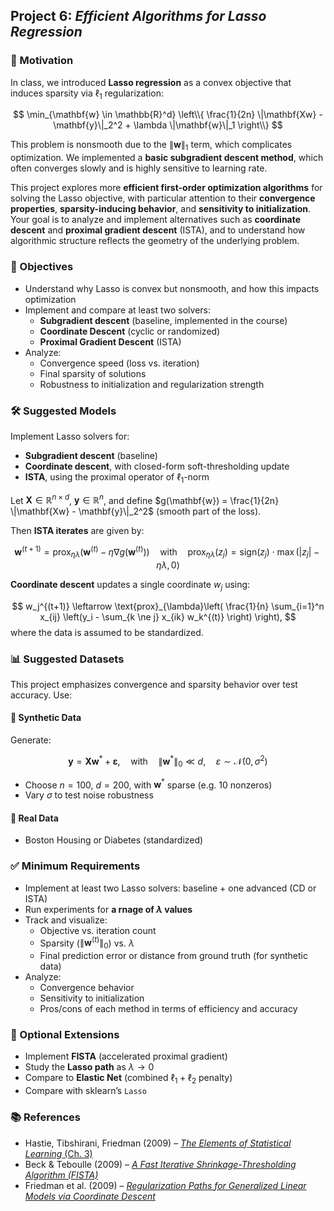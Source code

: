 ## **Project 6: *Efficient Algorithms for Lasso Regression***

### 🧠 Motivation

In class, we introduced **Lasso regression** as a convex objective that induces sparsity via $\ell_1$ regularization:

$$
\min_{\mathbf{w} \in \mathbb{R}^d} \left\\{ \frac{1}{2n} \|\mathbf{Xw} - \mathbf{y}\|_2^2 + \lambda \|\mathbf{w}\|_1 \right\\}
$$

This problem is nonsmooth due to the $\|\mathbf{w}\|_1$ term, which complicates optimization. We implemented a **basic subgradient descent method**, which often converges slowly and is highly sensitive to learning rate.

This project explores more **efficient first-order optimization algorithms** for solving the Lasso objective, with particular attention to their **convergence properties**, **sparsity-inducing behavior**, and **sensitivity to initialization**. Your goal is to analyze and implement alternatives such as **coordinate descent** and **proximal gradient descent** (ISTA), and to understand how algorithmic structure reflects the geometry of the underlying problem.

### 🎯 Objectives

- Understand why Lasso is convex but nonsmooth, and how this impacts optimization
- Implement and compare at least two solvers:
  - **Subgradient descent** (baseline, implemented in the course)
  - **Coordinate Descent** (cyclic or randomized)
  - **Proximal Gradient Descent** (ISTA)
- Analyze:
  - Convergence speed (loss vs. iteration)
  - Final sparsity of solutions
  - Robustness to initialization and regularization strength

### 🛠 Suggested Models

Implement Lasso solvers for:
- **Subgradient descent** (baseline)
- **Coordinate descent**, with closed-form soft-thresholding update
- **ISTA**, using the proximal operator of $\ell_1$-norm

Let $\mathbf{X} \in \mathbb{R}^{n \times d}$, $\mathbf{y} \in \mathbb{R}^n$, and define  $g(\mathbf{w}) = \frac{1}{2n} \|\mathbf{Xw} - \mathbf{y}\|_2^2$ (smooth part of the loss). 

Then **ISTA iterates** are given by:

$$
\mathbf{w}^{(t+1)} = \text{prox}_{\eta \lambda} \left( \mathbf{w}^{(t)} - \eta \nabla g(\mathbf{w}^{(t)}) \right)
\quad \text{with} \quad
\text{prox}_{\eta \lambda}(z_j) = \text{sign}(z_j) \cdot \max(|z_j| - \eta \lambda, 0)
$$

**Coordinate descent** updates a single coordinate $w_j$ using:

$$
w_j^{(t+1)} \leftarrow \text{prox}_{\lambda}\left( \frac{1}{n} \sum_{i=1}^n x_{ij} \left(y_i - \sum_{k \ne j} x_{ik} w_k^{(t)} \right) \right),
$$
where the data is assumed to be standardized.
### 📊 Suggested Datasets

This project emphasizes convergence and sparsity behavior over test accuracy. Use:

#### 🔬 Synthetic Data

Generate:

$$
\mathbf{y} = \mathbf{Xw}^* + \boldsymbol{\varepsilon}, \quad \text{with} \quad \|\mathbf{w}^*\|_0 \ll d, \quad \varepsilon \sim \mathcal{N}(0, \sigma^2)
$$

- Choose $n = 100$, $d = 200$, with $\mathbf{w}^*$ sparse (e.g. 10 nonzeros)
- Vary $\sigma$ to test noise robustness

#### 🧪 Real Data

- Boston Housing or Diabetes (standardized)

### ✅ Minimum Requirements

- Implement at least two Lasso solvers: baseline + one advanced (CD or ISTA)
- Run experiments for **a rnage of $\lambda$ values**
- Track and visualize:
  - Objective vs. iteration count
  - Sparsity ($\|\mathbf{w}^{(t)}\|_0$) vs. $\lambda$
  - Final prediction error or distance from ground truth (for synthetic data)
- Analyze:
  - Convergence behavior
  - Sensitivity to initialization
  - Pros/cons of each method in terms of efficiency and accuracy

### 🚀 Optional Extensions

- Implement **FISTA** (accelerated proximal gradient)
- Study the **Lasso path** as $\lambda \to 0$
- Compare to **Elastic Net** (combined $\ell_1 + \ell_2$ penalty)
- Compare with sklearn’s `Lasso`

### 📚 References

- Hastie, Tibshirani, Friedman (2009) – [*The Elements of Statistical Learning* (Ch. 3)](https://hastie.su.domains/ElemStatLearn/)
- Beck & Teboulle (2009) – [*A Fast Iterative Shrinkage-Thresholding Algorithm (FISTA)*](https://www.tau.ac.il/~becka/FISTA.pdf) 
- Friedman et al. (2009) – [*Regularization Paths for Generalized Linear Models via Coordinate Descent*](https://hastie.su.domains/Papers/glmnet.pdf)

